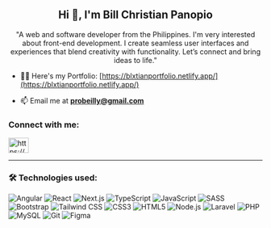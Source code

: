 <h2 align="center">Hi 👋, I'm Bill Christian Panopio</h2>
<p align="center">"A web and software developer from the Philippines. I'm very interested about front-end development. I create seamless user interfaces and experiences that blend creativity with functionality. Let’s connect and bring ideas to life."</p>

- 👨‍💻 Here's my Portfolio: [https://blxtianportfolio.netlify.app/](https://blxtianportfolio.netlify.app/)

- 📫 Email me at **probeilly@gmail.com**

<h3 align="left">Connect with me:</h3>
<p align="left">
<a href="https://linkedin.com/in/https://www.linkedin.com/in/bill-christian-p-479822274/" target="blank"><img align="center" src="https://raw.githubusercontent.com/rahuldkjain/github-profile-readme-generator/master/src/images/icons/Social/linked-in-alt.svg" alt="https://www.linkedin.com/in/bill-christian-p-479822274/" height="30" width="40" /></a>
</p>

---

### 🛠 Technologies used:  
![Angular](https://img.shields.io/badge/-Angular-DD0031?style=for-the-badge&logo=angular&logoColor=white) 
![React](https://img.shields.io/badge/-React-61DAFB?style=for-the-badge&logo=react&logoColor=black) 
![Next.js](https://img.shields.io/badge/-Next.js-000000?style=for-the-badge&logo=nextdotjs&logoColor=white) 
![TypeScript](https://img.shields.io/badge/-TypeScript-3178C6?style=for-the-badge&logo=typescript&logoColor=white) 
![JavaScript](https://img.shields.io/badge/-JavaScript-F7DF1E?style=for-the-badge&logo=javascript&logoColor=black) 
![SASS](https://img.shields.io/badge/-SASS-CC6699?style=for-the-badge&logo=sass&logoColor=white) 
![Bootstrap](https://img.shields.io/badge/-Bootstrap-7952B3?style=for-the-badge&logo=bootstrap&logoColor=white) 
![Tailwind CSS](https://img.shields.io/badge/-TailwindCSS-38B2AC?style=for-the-badge&logo=tailwind-css&logoColor=white) 
![CSS3](https://img.shields.io/badge/-CSS3-1572B6?style=for-the-badge&logo=css3&logoColor=white) 
![HTML5](https://img.shields.io/badge/-HTML5-E34F26?style=for-the-badge&logo=html5&logoColor=white) 
![Node.js](https://img.shields.io/badge/-Node.js-339933?style=for-the-badge&logo=node.js&logoColor=white) 
![Laravel](https://img.shields.io/badge/-Laravel-FF2D20?style=for-the-badge&logo=laravel&logoColor=white) 
![PHP](https://img.shields.io/badge/-PHP-777BB4?style=for-the-badge&logo=php&logoColor=white) 
![MySQL](https://img.shields.io/badge/-MySQL-4479A1?style=for-the-badge&logo=mysql&logoColor=white) 
![Git](https://img.shields.io/badge/-Git-F05032?style=for-the-badge&logo=git&logoColor=white) 
![Figma](https://img.shields.io/badge/-Figma-F24E1E?style=for-the-badge&logo=figma&logoColor=white)

